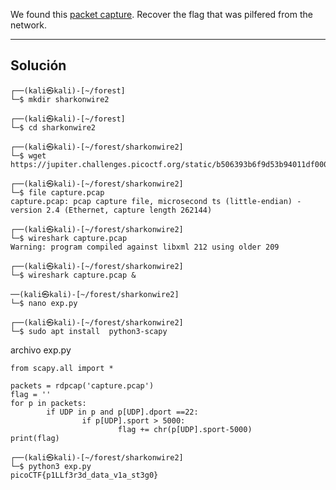 We found this [packet capture](https://jupiter.challenges.picoctf.org/static/b506393b6f9d53b94011df000c534759/capture.pcap). Recover the flag that was pilfered from the network.
__________
## Solución

```
┌──(kali㉿kali)-[~/forest]
└─$ mkdir sharkonwire2   

┌──(kali㉿kali)-[~/forest]
└─$ cd sharkonwire2 

┌──(kali㉿kali)-[~/forest/sharkonwire2]
└─$ wget https://jupiter.challenges.picoctf.org/static/b506393b6f9d53b94011df000c534759/capture.pcap

┌──(kali㉿kali)-[~/forest/sharkonwire2]
└─$ file capture.pcap                          
capture.pcap: pcap capture file, microsecond ts (little-endian) - version 2.4 (Ethernet, capture length 262144)

┌──(kali㉿kali)-[~/forest/sharkonwire2]
└─$ wireshark capture.pcap                                                                          
Warning: program compiled against libxml 212 using older 209

┌──(kali㉿kali)-[~/forest/sharkonwire2]
└─$ wireshark capture.pcap &

──(kali㉿kali)-[~/forest/sharkonwire2]
└─$ nano exp.py  

┌──(kali㉿kali)-[~/forest/sharkonwire2]
└─$ sudo apt install  python3-scapy

```

archivo exp.py

```
from scapy.all import *

packets = rdpcap('capture.pcap')
flag = ''  
for p in packets:
        if UDP in p and p[UDP].dport ==22:
                if p[UDP].sport > 5000:
                        flag += chr(p[UDP].sport-5000)
print(flag)
```

```
┌──(kali㉿kali)-[~/forest/sharkonwire2]
└─$ python3 exp.py
picoCTF{p1LLf3r3d_data_v1a_st3g0}
```





